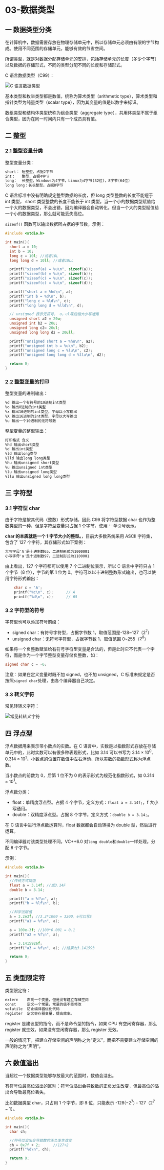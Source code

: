 # 03-数据类型

## 一 数据类型分类

在计算机中，数据需要存放在物理存储单元中，所以存储单元必须由有限的字节构成。使用不同范围的存储单元，能够有效的节省空间。

所谓类型，就是对数据分配存储单元的安排，包括存储单元的长度（多少个字节）以及数据的存储形式，不同的类型分配不同的长度和存储形式。

C 语言数据类型（C99）：

![C 语言数据类型](../images/c/03-01.png)

基本类型和枚举类型都是数值，统称为算术类型（arithmetic type），算术类型和指针类型为纯量类型（scalar type），因为其变量的值是以数字来标识。

数组类型和结构体类型统称为组合类型（aggregate type），共用体类型不属于组合类型，因为在同一时间内只有一个成员具有值。

## 二 整型

### 2.1 整型变量分类

整型变量分类：

```txt
short： 短整型，占据2字节
int：   整型，占据4字节
long：  长整型，Windows为4字节，Linux为4字节(32位)，8字节(64位)
long long：长长整型，占据8字节
```

C 语言标准中没有明确规定整型数据的长度，但 long 类型整数的长度不能短于 int 类型， short 类型整数的长度不能长于 int 类型。当一个小的数据类型赋值给一个大的数据类型，不会出错，因为编译器会自动转化。但当一个大的类型赋值给一个小的数据类型，那么就可能丢失高位。

`sizeof()` 函数可以输出数据所占据的字节数，示例：

```c++
#include <stdio.h>

int main(){
  short a = 10;
  int b = 10;
  long c = 10l; //或者10L
  long long d = 10ll; //或者10LL

  printf("sizeof(a) = %u\n", sizeof(a));
  printf("sizeof(b) = %u\n", sizeof(b));
  printf("sizeof(c) = %u\n", sizeof(c));
  printf("sizeof(c) = %u\n", sizeof(d));

  printf("short a = %hd\n", a);
  printf("int b = %d\n", b);
  printf("long c = %ld\n", c);
  printf("long long d = %lld\n", d);

  // unsigned 表示无符号， u，ul等后缀大小写通用
  unsigned short a2 = 20u;
  unsigned int b2 = 20u;
  unsigned long c2= 20ul;
  unsigned long long d2 = 20ull;

  printf("unsigned short a = %hu\n", a2);
  printf("unsigned int b = %u\n", b2);
  printf("unsigned long c = %lu\n", c2);
  printf("unsigned long long d = %llu\n", d2);

  return 0;
}
```

### 2.2 整型变量的打印

整型变量的进制输出：

```txt
%d 输出一个有符号的10进制int类型
%o 输出8进制的int类型
%x 输出16进制的int类型，字母以小写输出
%X 输出16进制的int类型，字母以大写输出
%u 输出一个10进制的无符号数
```

整型变量的整型输出：

```txt
打印格式 含义
%hd 输出short类型
%d 输出int类型
%ld 输出long类型
%lld 输出long long类型
%hu 输出unsigned short类型
%u 输出unsigned int类型
%lu 输出unsigned long类型
%llu 输出unsigned long long类型
```

## 三 字符型

### 3.1 字符型 char

由于字符是按其代码（整数）形式存储，因此 C99 将字符型数据 char 也作为整数类型的一种，但是字符型变量只占据 1 个字节，使用 `''`单引号表示。

**char 的本质就是一个 1 字节大小的整型。**，目前大多数系统采用 ASCII 字符集，包含了 127 个字符，其存储形式如下案例：

```txt
大写字母'A'是十进制数65，二进制形式为1000001
小写字母'a'是十进制数97，二进制形式为1100001
```

由上看出，127 个字符都可以使用 7 个二进制位表示，所以 C 语言中字符只占 1 个字节（8 位），字节的第 1 位为 0。字符可以以十进制整数形式输出，也可以使用字符形式输出：

```c++
    char c = 'A';
    printf("%c\n", c);      // A
    printf("%d\n", c);      // 65
```

### 3.2 字符型的符号

字符型也可以添加符号前缀：

- signed char：有符号字符型，占据字节数 1，取值范围是-128~127（$2^7$）
- unsigned char：无符号字符型，占据字节数 1，取值范围 0~255（$2^8$）

如果将一个负整数赋值给有符号字符型变量是合法的，但是此时它不代表一个字符，而是作为一个字节整型变量存储负整数，如：

```c++
signed char c = -6;
```

注意：如果在定义变量时既不加 signed，也不加 unsigned，C 标准未规定是否按照`signed char`处理，由各个编译器自己决定。

### 3.3 转义字符

常见转转义字符：

![常见转转义字符](../images/c/03-02.png)

## 四 浮点型

浮点数据用来表示带小数点的实数。在 C 语言中，实数是以指数形式存放在存储单元中的，此时实数可以有很多种表现形式，比如 3.14 可以书写为 $3.14\times10^0$、$0.314\times10^1$，小数点的位置在数值中左右浮动，所以实数的指数形式称为浮点数。

当小数点的前数为 0，后第 1 位不为 0 的表示形式为规范化指数形式，如 $0.314\times10^1$。

浮点数分类：

- float：单精度浮点型。占据 4 个字节，定义方式：`float a = 3.14f;`，f 大小写通用。
- double：双精度浮点型。占据 8 个字节，定义方式：`double b = 3.14;`。

在 C 语言中进行浮点数运算时，float 数据都会自动转换为 double 型，然后进行运算。

不同编译器对该类型处理不同，VC++6.0 对`long double`和`double`一样处理，分配 8 个字节。

示例：

```c
#include <stdio.h>

int main(){
  //传统方式赋值
  float a = 3.14f; //或3.14F
  double b = 3.14;

  printf("a = %f\n", a);
  printf("b = %lf\n", b);

  //科学法赋值
  a = 3.2e3f; //3.2*1000 = 3200，e可以写E
  printf("a1 = %f\n", a);

  a = 100e-3f; //100*0.001 = 0.1
  printf("a2 = %f\n", a);

  a = 3.1415926f;
  printf("a3 = %f\n", a); //结果为3.141593

  return 0;
}
```

## 五 类型限定符

类型限定符：

```txt
extern    声明一个变量，但是没有建立存储空间
const     定义一个常量，常量的值不能修改
volatile  防止编译器优化代码
register  定义寄存器变量，提高效率。
```

register 是建议型的指令，而不是命令型的指令，如果 CPU 有空闲寄存器，那么 register 就生效，如果没有空闲寄存器，那么 register 无效。

一般的情况下，把建立存储空间的声明称之为“定义”，而把不需要建立存储空间的声明称之为“声明”。

## 六 数值溢出

当超过一个数据类型能够存放最大的范围时，数值会溢出。

有符号位最高位溢出的区别：符号位溢出会导致数的正负发生改变，但最高位的溢出会导致最高位丢失。

比如数据类型 char，只占用 1 个字节，即 8 位，只能表示 -128($-2^7$) - 127（$2^7-1$）。

```c++
#include <stdio.h>

int main(){
  char ch;

  //符号位溢出会导致数的正负发生改变
  ch = 0x7f + 2;      //127+2
  printf("%d\n", ch);

  return 0;
}
```
